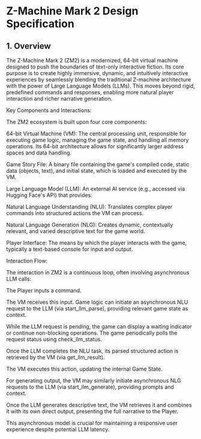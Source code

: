 # Z-Machine Mark 2 Design Specification

## 1. Overview

The Z-Machine Mark 2 (ZM2) is a modernized, 64-bit virtual machine designed to push the boundaries of text-only interactive fiction. Its core purpose is to create highly immersive, dynamic, and intuitively interactive experiences by seamlessly blending the traditional Z-machine architecture with the power of Large Language Models (LLMs). This moves beyond rigid, predefined commands and responses, enabling more natural player interaction and richer narrative generation.

Key Components and Interactions:

The ZM2 ecosystem is built upon four core components:

64-bit Virtual Machine (VM): The central processing unit, responsible for executing game logic, managing the game state, and handling all memory operations. Its 64-bit architecture allows for significantly larger address spaces and data handling.

Game Story File: A binary file containing the game's compiled code, static data (objects, text), and initial state, which is loaded and executed by the VM.

Large Language Model (LLM): An external AI service (e.g., accessed via Hugging Face's API) that provides:

Natural Language Understanding (NLU): Translates complex player commands into structured actions the VM can process.

Natural Language Generation (NLG): Creates dynamic, contextually relevant, and varied descriptive text for the game world.

Player Interface: The means by which the player interacts with the game, typically a text-based console for input and output.

Interaction Flow:

The interaction in ZM2 is a continuous loop, often involving asynchronous LLM calls:

The Player inputs a command.

The VM receives this input. Game logic can initiate an asynchronous NLU request to the LLM (via start_llm_parse), providing relevant game state as context.

While the LLM request is pending, the game can display a waiting indicator or continue non-blocking operations. The game periodically polls the request status using check_llm_status.

Once the LLM completes the NLU task, its parsed structured action is retrieved by the VM (via get_llm_result).

The VM executes this action, updating the internal Game State.

For generating output, the VM may similarly initiate asynchronous NLG requests to the LLM (via start_llm_generate), providing prompts and context.

Once the LLM generates descriptive text, the VM retrieves it and combines it with its own direct output, presenting the full narrative to the Player.

This asynchronous model is crucial for maintaining a responsive user experience despite potential LLM latency.
